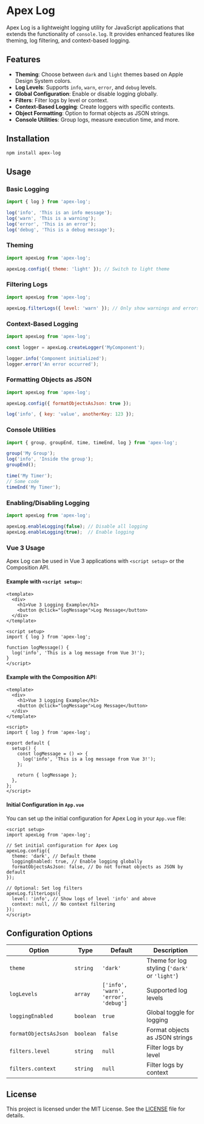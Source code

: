 # Apex Log

Apex Log is a lightweight logging utility for JavaScript applications that extends the functionality of `console.log`. It provides enhanced features like theming, log filtering, and context-based logging.

## Features

- **Theming**: Choose between `dark` and `light` themes based on Apple Design System colors.
- **Log Levels**: Supports `info`, `warn`, `error`, and `debug` levels.
- **Global Configuration**: Enable or disable logging globally.
- **Filters**: Filter logs by level or context.
- **Context-Based Logging**: Create loggers with specific contexts.
- **Object Formatting**: Option to format objects as JSON strings.
- **Console Utilities**: Group logs, measure execution time, and more.

## Installation

```bash
npm install apex-log
```

## Usage

### Basic Logging

```javascript
import { log } from 'apex-log';

log('info', 'This is an info message');
log('warn', 'This is a warning');
log('error', 'This is an error');
log('debug', 'This is a debug message');
```

### Theming

```javascript
import apexLog from 'apex-log';

apexLog.config({ theme: 'light' }); // Switch to light theme
```

### Filtering Logs

```javascript
import apexLog from 'apex-log';

apexLog.filterLogs({ level: 'warn' }); // Only show warnings and errors
```

### Context-Based Logging

```javascript
import apexLog from 'apex-log';

const logger = apexLog.createLogger('MyComponent');

logger.info('Component initialized');
logger.error('An error occurred');
```

### Formatting Objects as JSON

```javascript
import apexLog from 'apex-log';

apexLog.config({ formatObjectsAsJson: true });

log('info', { key: 'value', anotherKey: 123 });
```

### Console Utilities

```javascript
import { group, groupEnd, time, timeEnd, log } from 'apex-log';

group('My Group');
log('info', 'Inside the group');
groupEnd();

time('My Timer');
// Some code
timeEnd('My Timer');
```

### Enabling/Disabling Logging

```javascript
import apexLog from 'apex-log';

apexLog.enableLogging(false); // Disable all logging
apexLog.enableLogging(true);  // Enable logging
```

### Vue 3 Usage

Apex Log can be used in Vue 3 applications with `<script setup>` or the Composition API.

#### Example with `<script setup>`:

```vue
<template>
  <div>
    <h1>Vue 3 Logging Example</h1>
    <button @click="logMessage">Log Message</button>
  </div>
</template>

<script setup>
import { log } from 'apex-log';

function logMessage() {
  log('info', 'This is a log message from Vue 3!');
}
</script>
```

#### Example with the Composition API:

```vue
<template>
  <div>
    <h1>Vue 3 Logging Example</h1>
    <button @click="logMessage">Log Message</button>
  </div>
</template>

<script>
import { log } from 'apex-log';

export default {
  setup() {
    const logMessage = () => {
      log('info', 'This is a log message from Vue 3!');
    };

    return { logMessage };
  },
};
</script>
```

#### Initial Configuration in `App.vue`

You can set up the initial configuration for Apex Log in your `App.vue` file:

```vue
<script setup>
import apexLog from 'apex-log';

// Set initial configuration for Apex Log
apexLog.config({
  theme: 'dark', // Default theme
  loggingEnabled: true, // Enable logging globally
  formatObjectsAsJson: false, // Do not format objects as JSON by default
});

// Optional: Set log filters
apexLog.filterLogs({
  level: 'info', // Show logs of level 'info' and above
  context: null, // No context filtering
});
</script>
```

## Configuration Options

| Option                | Type      | Default   | Description                                   |
|-----------------------|-----------|-----------|-----------------------------------------------|
| `theme`               | `string`  | `'dark'`  | Theme for log styling (`'dark'` or `'light'`) |
| `logLevels`           | `array`   | `['info', 'warn', 'error', 'debug']` | Supported log levels |
| `loggingEnabled`      | `boolean` | `true`    | Global toggle for logging                    |
| `formatObjectsAsJson` | `boolean` | `false`   | Format objects as JSON strings               |
| `filters.level`       | `string`  | `null`    | Filter logs by level                         |
| `filters.context`     | `string`  | `null`    | Filter logs by context                       |

## License

This project is licensed under the MIT License. See the [LICENSE](LICENSE) file for details.